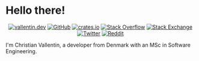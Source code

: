 # Hello there!

<p align="center">
    <a href="https://vallentin.dev" target="_blank"><img src="https://img.shields.io/badge/-vallentin.dev-141518?style=flat-square&labelColor=F9BA00" alt="vallentin.dev" /></a>
    <a href="https://github.com/vallentin" target="_blank"><img src="https://img.shields.io/badge/-@vallentin-000?style=flat-square&logo=github" alt="GitHub" /></a>
    <a href="https://crates.io/users/vallentin" target="_blank"><img src="https://img.shields.io/badge/-crates.io-F74C00?style=flat-square&logo=rust&logoColor=white" alt="crates.io" /></a>
    <a href="https://stackoverflow.com/users/2470818/vallentin" target="_blank"><img src="https://img.shields.io/badge/-Stack%20Overflow-FE7A16?style=flat-square&logo=stack-overflow&logoColor=white" alt="Stack Overflow" /></a>
    <a href="https://stackexchange.com/users/2879629/vallentin?tab=accounts" target="_blank"><img src="https://img.shields.io/badge/-Stack%20Exchange-1E5297?style=flat-square&logo=Stack-Exchange&logoColor=white" alt="Stack Exchange" /></a>
    <a href="https://twitter.com/VallentinDev" target="_blank"><img src="https://img.shields.io/badge/-@VallentinDev-1C9CEA?style=flat-square&logo=twitter&logoColor=white" alt="Twitter" /></a>
    <a href="https://www.reddit.com/user/MrVallentin" target="_blank"><img src="https://img.shields.io/badge/-/u/MrVallentin-FF5700?style=flat-square&logo=reddit&logoColor=white" alt="Reddit" /></a>
</p>

I'm Christian Vallentin, a developer from Denmark with an MSc in Software Engineering.
